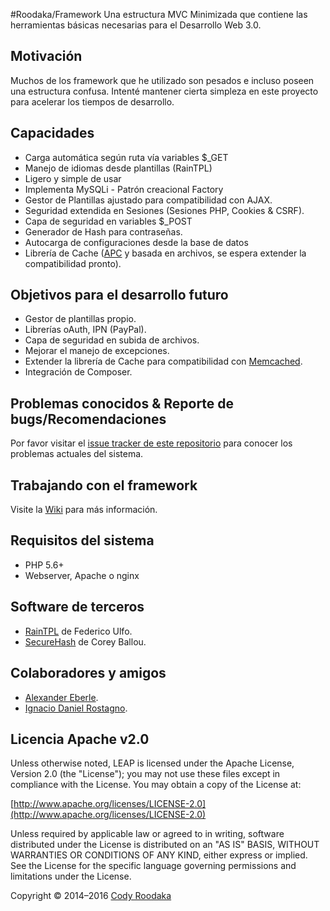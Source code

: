 #Roodaka/Framework
Una estructura MVC Minimizada que contiene las herramientas básicas necesarias para el Desarrollo Web 3.0.

## Motivación 
Muchos de los framework que he utilizado son pesados e incluso poseen una estructura confusa. Intenté mantener cierta simpleza en este proyecto para acelerar los tiempos de desarrollo.

## Capacidades
 * Carga automática según ruta vía variables $_GET
 * Manejo de idiomas desde plantillas (RainTPL)
 * Ligero y simple de usar
 * Implementa MySQLi - Patrón creacional Factory
 * Gestor de Plantillas ajustado para compatibilidad con AJAX.
 * Seguridad extendida en Sesiones (Sesiones PHP, Cookies & CSRF).
 * Capa de seguridad en variables $_POST
 * Generador de Hash para contraseñas.
 * Autocarga de configuraciones desde la base de datos
 * Librería de Cache ([APC](http://php.net/apc) y basada en archivos, se espera extender la compatibilidad pronto).

## Objetivos para el desarrollo futuro
 * Gestor de plantillas propio.
 * Librerías oAuth, IPN (PayPal).
 * Capa de seguridad en subida de archivos.
 * Mejorar el manejo de excepciones.
 * Extender la librería de Cache para compatibilidad con [Memcached](http://php.net/manual/en/book.memcached.php).
 * Integración de Composer.

## Problemas conocidos & Reporte de bugs/Recomendaciones
Por favor visitar el [issue tracker de este repositorio](https://github.com/Roodaka/Framework/issues) para conocer los problemas actuales del sistema.

## Trabajando con el framework
Visite la [Wiki](https://github.com/Roodaka/Framework/wiki) para más información.

## Requisitos del sistema
 * PHP 5.6+
 * Webserver, Apache o nginx

## Software de terceros
 * [RainTPL](https://github.com/feulf/raintpl) de Federico Ulfo.
 * [SecureHash](http://blackbe.lt/secure-php-authentication-bcrypt/) de Corey Ballou.

## Colaboradores y amigos
 * [Alexander Eberle](https://github.com/alexander171294/).
 * [Ignacio Daniel Rostagno](https://github.com/areslepra).

## Licencia Apache v2.0
Unless otherwise noted, LEAP is licensed under the Apache License, Version 2.0 (the "License"); you may not use these files except in
compliance with the License. You may obtain a copy of the License at:

[http://www.apache.org/licenses/LICENSE-2.0](http://www.apache.org/licenses/LICENSE-2.0)

Unless required by applicable law or agreed to in writing, software distributed under the License is distributed on an "AS IS" BASIS,
WITHOUT WARRANTIES OR CONDITIONS OF ANY KIND, either express or implied. See the License for the specific language governing permissions
and limitations under the License.

Copyright © 2014–2016 [Cody Roodaka](http://twitter.com/roodaka)